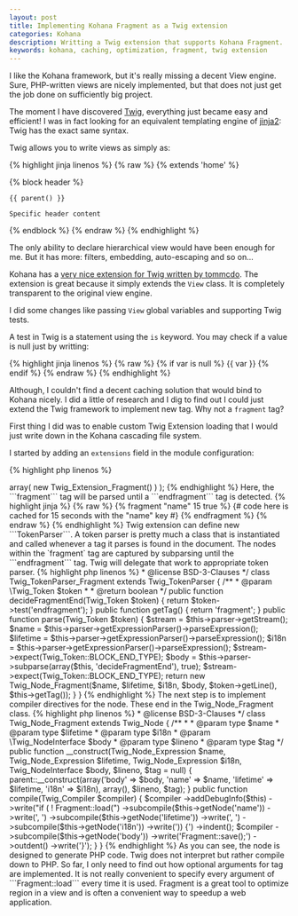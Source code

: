 ```yaml
---
layout: post
title: Implementing Kohana Fragment as a Twig extension
categories: Kohana
description: Writting a Twig extension that supports Kohana Fragment.
keywords: kohana, caching, optimization, fragment, twig extension
---
```


I like the Kohana framework, but it's really missing a decent View engine.
Sure, PHP-written views are nicely implemented, but that does not just get the
job done on sufficiently big project.

The moment I have discovered [Twig](http://twig.sensiolab.org), everything just
became easy and efficient! I was in fact looking for an equivalent templating
engine of [jinja2](http://jinja2.pocoo.org): Twig has the exact same syntax.

Twig allows you to write views as simply as:

{% highlight jinja linenos %}
{% raw %}
{% extends 'home' %}

{% block header %}

    {{ parent() }}

    Specific header content

{% endblock %}
{% endraw %}
{% endhighlight %}

The only ability to declare hierarchical view would have been enough for me. But
it has more: filters, embedding, auto-escaping and so on...

Kohana has a [very nice extension for Twig written by tommcdo](https://github.com/tommcdo/kohana-twig).
The extension is great because it simply extends the ```View``` class. It is
completely transparent to the original view engine.

I did some changes like passing ```View``` global variables and supporting Twig
tests.

A test in Twig is a statement using the ```is``` keyword. You may check if a
value is null just by writting:

{% highlight jinja linenos %}
{% raw %}
{% if var is null %}
    {{ var }}
{% endif %}
{% endraw %}
{% endhighlight %}

Although, I couldn't find a decent caching solution that would bind to Kohana
nicely. I did a little of research and I dig to find out I could just extend the
Twig framework to implement new tag. Why not a ```fragment``` tag?

First thing I did was to enable custom Twig Extension loading that I would just
write down in the Kohana cascading file system.

I started by adding an ```extensions``` field in the module configuration:

{% highlight php linenos %}
<?php

defined('SYSPATH') or die('No direct script access.');

return array(

    /**
     * Twig Extensions
     */
    'extensions' => array(
        new Twig_Extension_Fragment()
    )
);
{% endhighlight %}

Here, the ```fragment``` tag will be parsed until a ```endfragment``` tag is
detected.

{% highlight jinja %}
{% raw %}
{% fragment "name" 15 true %}

    {# code here is cached for 15 seconds with the "name" key #}

{% endfragment %}
{% endraw %}
{% endhighlight %}

Twig extension can define new ```TokenParser```. A token parser is pretty much
a class that is instantiated and called whenever a tag it parses is found in the
document.

The nodes within the `fragment` tag are captured by subparsing until the ```endfragment```
tag. Twig will delegate that work to appropriate token parser.

{% highlight php linenos %}
<?php

defined('SYSPATH') or die('No direct script access.');

/**
 * Parser for fragment/endfragment blocks.
 *
 * @package Twig
 * @author  Guillaume Poirier-Morency <guillaumepoiriermorency@gmail.com>
 * @license BSD-3-Clauses
 */
class Twig_TokenParser_Fragment extends Twig_TokenParser {

    /**
     * @param \Twig_Token $token
     *
     * @return boolean
     */
    public function decideFragmentEnd(Twig_Token $token) {

        return $token->test('endfragment');
    }

    public function getTag() {

        return 'fragment';
    }

    public function parse(Twig_Token $token) {

        $stream = $this->parser->getStream();

        $name = $this->parser->getExpressionParser()->parseExpression();
        $lifetime = $this->parser->getExpressionParser()->parseExpression();
        $i18n = $this->parser->getExpressionParser()->parseExpression();

        $stream->expect(Twig_Token::BLOCK_END_TYPE);
        $body = $this->parser->subparse(array($this, 'decideFragmentEnd'), true);
        $stream->expect(Twig_Token::BLOCK_END_TYPE);

        return new Twig_Node_Fragment($name, $lifetime, $i18n, $body, $token->getLine(), $this->getTag());
    }

}
{% endhighlight %}

The next step is to implement compiler directives for the node. These end in the Twig_Node_Fragment class.

{% highlight php linenos %}
<?php

defined('SYSPATH') or die('No direct script access.');

/**
 * Cache twig node.
 *
 * @package Twig
 * @author  Guillaume Poirier-Morency <guillaumepoiriermorency@gmail.com>
 * @license BSD-3-Clauses
 */
class Twig_Node_Fragment extends Twig_Node {

    /**
     *
     * @param type $name
     * @param type $lifetime
     * @param type $i18n
     * @param \Twig_NodeInterface $body
     * @param type $lineno
     * @param type $tag
     */
    public function __construct(Twig_Node_Expression $name, Twig_Node_Expression $lifetime, Twig_Node_Expression $i18n, Twig_NodeInterface $body, $lineno, $tag = null) {

        parent::__construct(array('body' => $body, 'name' => $name, 'lifetime' => $lifetime, 'i18n' => $i18n), array(), $lineno, $tag);
    }

    public function compile(Twig_Compiler $compiler) {

        $compiler
                ->addDebugInfo($this)
                ->write("if ( ! Fragment::load(")
                ->subcompile($this->getNode('name'))
                ->write(', ')
                ->subcompile($this->getNode('lifetime'))
                ->write(', ')
                ->subcompile($this->getNode('i18n'))
                ->write(')) {')
                ->indent();

        $compiler
                ->subcompile($this->getNode('body'))
                ->write('Fragment::save();')
                ->outdent()
                ->write('}');
    }

}
{% endhighlight %}

As you can see, the node is designed to generate PHP code. Twig does not
interpret but rather compile down to PHP.

So far, I only need to find out how optional arguments for tag are implemented.
It is not really convenient to specify every argument of ```Fragment::load```
every time it is used.

Fragment is a great tool to optimize region in a view and is often a convenient
way to speedup a web application.

